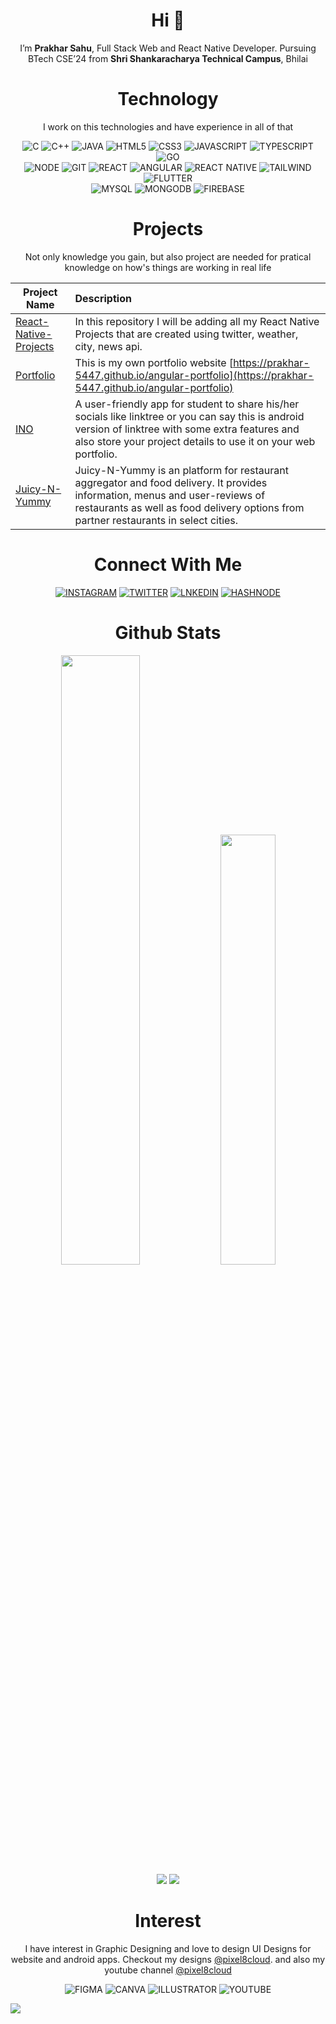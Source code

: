 <h1 align="center">Hi 👋</h1>

<p align="center">I’m <b>Prakhar Sahu</b>, Full Stack Web and React Native Developer.
Pursuing BTech CSE’24 from <b>Shri Shankaracharya Technical Campus</b>, Bhilai</p>
 
 
<h1 align="center">Technology</h1>
<p align="center">I work on this technologies and have experience in all of that</p>

<div align="center">
 <img alt="C" src="https://img.shields.io/badge/c-%2300599C.svg?&style=for-the-badge&logo=c&logoColor=white"/>
 <img alt="C++" src="https://img.shields.io/badge/c++-%2300599C.svg?style=for-the-badge&logo=c%2B%2B&logoColor=white"/>
 <img alt="JAVA" src="https://img.shields.io/badge/Java-ED8B00?style=for-the-badge&logo=java&logoColor=white"/>
 <img alt="HTML5" src="https://img.shields.io/badge/HTML5-E34F26?style=for-the-badge&logo=html5&logoColor=white"/>
 <img alt="CSS3" src="https://img.shields.io/badge/CSS3-1572B6?style=for-the-badge&logo=css3&logoColor=white"/>
 <img alt="JAVASCRIPT" src="https://img.shields.io/badge/javascript-%23323330.svg?&style=for-the-badge&logo=javascript&logoColor=%23F7DF1E"/>
 <img alt="TYPESCRIPT" src="https://img.shields.io/badge/TypeScript-007ACC?style=for-the-badge&logo=typescript&logoColor=white"/>
 <img alt="GO" src="https://img.shields.io/badge/Go-00ADD8?style=for-the-badge&logo=go&logoColor=white"/>
</div>
 
<div align="center">
 <img alt="NODE" src="https://img.shields.io/badge/Node.js-339933?style=for-the-badge&logo=nodedotjs&logoColor=white" />
 <img alt="GIT" src="https://img.shields.io/badge/git%20-%231572B6.svg?&style=for-the-badge&logo=git&logoColor=orange" />
 <img alt="REACT" src="https://img.shields.io/badge/React-20232A?style=for-the-badge&logo=react&logoColor=61DAFB" />
 <img alt="ANGULAR" src="https://img.shields.io/badge/Angular-DD0031?style=for-the-badge&logo=angular&logoColor=white"/>
 <img alt="REACT NATIVE" src="https://img.shields.io/badge/React_Native-20232A?style=for-the-badge&logo=react&logoColor=61DAFB" />
 <img alt="TAILWIND" src="https://img.shields.io/badge/Tailwind_CSS-38B2AC?style=for-the-badge&logo=tailwind-css&logoColor=white"/>
 <img alt="FLUTTER" src="https://img.shields.io/badge/Flutter-02569B?style=for-the-badge&logo=flutter&logoColor=white"/>
</div>

<div align="center">
 <img alt="MYSQL" src="https://img.shields.io/badge/MySQL-005C84?style=for-the-badge&logo=mysql&logoColor=white" />
 <img alt="MONGODB" src="https://img.shields.io/badge/MongoDB-4EA94B?style=for-the-badge&logo=mongodb&logoColor=white" />
 <img alt="FIREBASE" src="https://img.shields.io/badge/firebase-ffca28?style=for-the-badge&logo=firebase&logoColor=black" />
</div>


<h1 align="center">Projects</h1>
<p align="center">Not only knowledge you gain, but also project are needed for pratical knowledge on how's things are working in real life</p>

|Project Name|Description|
|--------|:----|  
|[React-Native-Projects](https://github.com/prakhar-5447/React-Native-Projects)| In this repository I will be adding all my React Native Projects that are created using twitter, weather, city, news api. | 
|[Portfolio](https://github.com/prakhar-5447/angular-portfolio)| This is my own portfolio website [https://prakhar-5447.github.io/angular-portfolio](https://prakhar-5447.github.io/angular-portfolio)| 
|[INO](https://github.com/prakhar-5447/INO)| A user-friendly app for student to share his/her socials like linktree or you can say this is android version of linktree with some extra features and also store your project details to use it on your web portfolio. |
|[Juicy-N-Yummy](https://github.com/pratham-0094/Juicy-N-Yummy)| Juicy-N-Yummy is an platform for restaurant aggregator and food delivery. It provides information, menus and user-reviews of restaurants as well as food delivery options from partner restaurants in select cities. |
 
 
<h1 align="center">Connect With Me</h1>

<p align="center">
 <a href="https://instagram.com/prakhar_5447"><img alt="INSTAGRAM" src="https://img.shields.io/badge/Instagram-E4405F?style=for-the-badge&logo=instagram&logoColor=white"/></a>
 <a href="https://twitter.com/prakhar_5447"><img alt="TWITTER" src="https://img.shields.io/badge/Twitter-1DA1F2?style=for-the-badge&logo=twitter&logoColor=white"/></a>
 <a href="https://www.linkedin.com/in/prakhar-sahu-4519b8206"><img alt="LNKEDIN" src="https://img.shields.io/badge/linkedin-%230077B5.svg?style=for-the-badge&logo=linkedin&logoColor=white"/></a>
 <a href="https://discord.gg/yS4RsAkDHv"><img alt="HASHNODE" src="https://img.shields.io/badge/Discord-5865F2?style=for-the-badge&logo=discord&logoColor=white" /></a>
</p>
  
  
<h1 align="center">Github Stats</h1>

<div align="center" >
<img width="50%" src="https://github-readme-stats.vercel.app/api?username=prakhar-5447&show_icons=true">
<img width="42%" src="https://github-readme-stats.vercel.app/api/top-langs/?username=prakhar-5447&layout=compact">
</div> 
 <div align="center">
 <img src="https://github-readme-streak-stats.herokuapp.com/?user=prakhar-5447&)">
 <img src="https://github-readme-activity-graph.cyclic.app/graph?username=prakhar-5447&bg_color=FFFFFF&color=000000&line=000000&point=00FF00"></div>
 

<h1 align="center">Interest</h1>

<p align="center">
 I have interest in Graphic Designing and love to design UI Designs for website and android apps. Checkout my designs
 <a href="https://instagram.com/pixel8cloud">@pixel8cloud</a>. and also my youtube channel <a href="https://www.youtube.com/channel/UCk7m7PkTw98rMmclV7zVruw">@pixel8cloud</a>
</p>
 
<div align="center" >
 <img alt="FIGMA" src="https://img.shields.io/badge/Figma-F24E1E?style=for-the-badge&logo=figma&logoColor=white" />
 <img alt="CANVA" src="https://img.shields.io/badge/Canva-%2300C4CC.svg?&style=for-the-badge&logo=Canva&logoColor=white" />
 <img alt="ILLUSTRATOR" src="https://img.shields.io/badge/Adobe%20Illustrator-FF9A00?style=for-the-badge&logo=adobe%20illustrator&logoColor=white" />
 <img alt="YOUTUBE" src="https://img.shields.io/badge/YouTube-FF0000?style=for-the-badge&logo=youtube&logoColor=white" />

</div> 


![](https://visitcount.itsvg.in/api?id=prakhar-5447&icon=0&color=0)
<!---
prakhar-5447/prakhar-5447 is a ✨ special ✨ repository because its `README.md` (this file) appears on your GitHub profile.
You can click the Preview link to take a look at your changes.
--->
